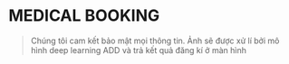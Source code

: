 # MEDICAL BOOKING

>Chúng tôi cam kết bảo mật mọi thông tin. Ảnh sẽ được xử lí bởi mô hình deep learning ADD và trả kết quả đăng kí ở màn hình
